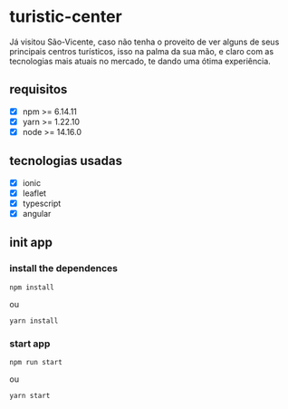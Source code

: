 # turistic-center

Já visitou São-Vicente, caso não tenha o proveito de ver alguns de seus principais centros turísticos, isso na palma da sua mão, e claro com as tecnologias mais atuais no mercado, te dando uma ótima experiência.

## requisitos

- [x] npm >= 6.14.11
- [x] yarn >= 1.22.10
- [x] node >= 14.16.0

## tecnologias usadas

- [x] ionic
- [x] leaflet
- [x] typescript
- [x] angular

## init app

### install the dependences

```
npm install
```

ou

```
yarn install
```

### start app

```
npm run start
```

ou

```
yarn start
```
